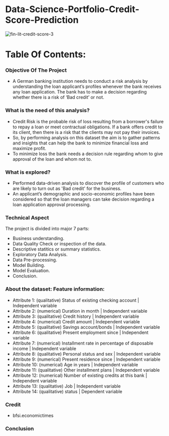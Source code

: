 # Data-Science-Portfolio-Credit-Score-Prediction

![fin-lit-credit-score-3](https://user-images.githubusercontent.com/62828231/116932929-84e00f80-ac80-11eb-9e2c-0705f1e0995e.jpeg)

# Table Of Contents:

### Objective Of The Project
- A German banking institution needs to conduct a risk analysis by understanding the loan applicant’s profiles whenever the bank receives any loan application. The bank has to make a decision regarding whether there is a risk of ‘Bad credit’ or not.


### What is the need of this analysis?
- Credit Risk is the probable risk of loss resulting from a borrower's failure to repay a loan or meet contractual obligations. If a bank offers credit to its client, then there is a risk that the clients may not pay their invoices.
- So, by performing analysis on this dataset the aim is to gather patterns and insights that can help the bank to minimize financial loss and maximize profit.
- To minimize loss the bank needs a decision rule regarding whom to give approval of the loan and whom not to. 


### What is explored?
- Performed data-driven analysis to discover the profile of customers who are likely to turn out as 'Bad credit' for the business.
- An applicant’s demographic and socio-economic profiles have been considered so that the loan managers can take decision regarding a loan application approval processing.


### Technical Aspect
The project is divided into major 7 parts:
- Business understanding.
- Data Quality Check or inspection of the data.
- Descriptive statitics or summary statistics.
- Exploratory Data Analysis.
- Data Pre-processing.
- Model Building.
- Model Evaluation.
- Conclusion.


### About the dataset: Feature information:
- Attribute 1: (qualitative) Status of existing checking account	|  Independent variable
- Attribute 2: (numerical) Duration in month |  Independent variable 		
- Attribute 3: (qualitative) Credit history |  Independent variable
- Attribute 4: (numerical) Credit amount |  Independent variable 				
- Attribute 5: (qualitative) Savings account/bonds |  Independent variable
- Attribute 6: (qualitative) Present employment since |  Independent variable
- Attribute 7: (numerical) Installment rate in percentage of disposable income |  Independent variable
- Attribute 8: (qualitative) Personal status and sex |  Independent variable
- Attribute 9: (numerical) Present residence since |  Independent variable
- Attribute 10: (numerical) Age in years |  Independent variable
- Attribute 11: (qualitative) Other installment plans |  Independent variable
- Attribute 12: (numerical) Number of existing credits at this bank |  Independent variable
- Attribute 13: (qualitative) Job |  Independent variable 	
- Attribute 14: (qualitative) status |  Dependent variable


### Credit
- bfsi.economictimes


### Conclusion

